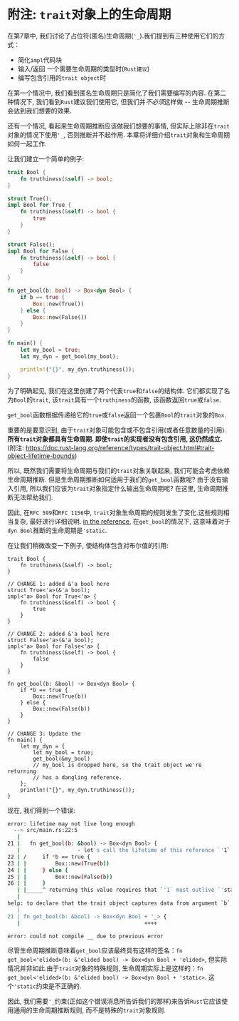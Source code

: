 # 附注: `trait`对象上的生命周期

在第7章中, 我们讨论了占位符(匿名)生命周期(`'_`).我们提到有三种使用它们的方式：

- 简化`impl`代码块
- 输入/返回 一个需要生命周期的类型时(`Rust建议`)
- 编写包含引用的`trait object`时

在第一个情况中, 我们看到匿名生命周期只是简化了我们需要编写的内容.
在第二种情况下, 我们看到`Rust`建议我们使用它, 但我们并*不必须*这样做 -- 生命周期推断会达到我们想要的效果.

还有一个情况, 看起来生命周期推断应该做我们想要的事情, 但实际上除非在`trait`对象的情况下使用`'_`, 否则推断并不起作用.
本章将详细介绍`trait`对象和生命周期如何一起工作.

让我们建立一个简单的例子:

```rust
trait Bool {
    fn truthiness(&self) -> bool;
}

struct True();
impl Bool for True {
    fn truthiness(&self) -> bool {
        true
    }
}

struct False();
impl Bool for False {
    fn truthiness(&self) -> bool {
        false
    }
}

fn get_bool(b: bool) -> Box<dyn Bool> {
    if b == true {
        Box::new(True())
    } else {
        Box::new(False())
    }
}

fn main() {
    let my_bool = true;
    let my_dyn = get_bool(my_bool);

    println!("{}", my_dyn.truthiness());
}
```

为了明确起见, 我们在这里创建了两个代表`true`和`false`的结构体.
它们都实现了名为`Bool`的`trait`, 该`trait`具有一个`truthiness`的函数, 该函数返回`true`或`false`.

`get_bool`函数根据传递给它的`true`或`false`返回一个包裹`Bool`的`trait`对象的`Box`.

重要的是要意识到, 由于`trait`对象可能包含或不包含引用(或者任意数量的引用).
**所有`trait`对象都具有生命周期. 即使`trait`的实现者没有包含引用, 这仍然成立.**
(附注: https://doc.rust-lang.org/reference/types/trait-object.html#trait-object-lifetime-bounds)

所以, 既然我们需要将生命周期与我们的`trait`对象关联起来, 我们可能会考虑依赖生命周期推断. 但是生命周期推断如何适用于我们的`get_bool`函数呢? 由于没有输入引用, 所以我们应该为`trait`对象指定什么输出生命周期呢? 在这里, 生命周期推断无法帮助我们.

因此, 在`RFC 599`和`RFC 1156`中, `trait`对象生命周期的规则发生了变化.这些规则相当复杂, 最好进行详细说明.
[in the reference](https://doc.rust-lang.org/reference/lifetime-elision.html#default-trait-object-lifetimes),
在`get_bool`的情况下, 这意味着对于`dyn Bool`推断的生命周期是`'static`.

在让我们稍微改变一下例子, 使结构体包含对布尔值的引用:

```rust,ignore
trait Bool {
    fn truthiness(&self) -> bool;
}

// CHANGE 1: added &'a bool here
struct True<'a>(&'a bool);
impl<'a> Bool for True<'a> {
    fn truthiness(&self) -> bool {
        true
    }
}

// CHANGE 2: added &'a bool here
struct False<'a>(&'a bool);
impl<'a> Bool for False<'a> {
    fn truthiness(&self) -> bool {
        false
    }
}

fn get_bool(b: &bool) -> Box<dyn Bool> {
    if *b == true {
        Box::new(True(b))
    } else {
        Box::new(False(b))
    }
}

// CHANGE 3: Update the 
fn main() {
    let my_dyn = {
        let my_bool = true;
        get_bool(&my_bool)
        // my_bool is dropped here, so the trait object we're returning
        // has a dangling reference.
    };
    println!("{}", my_dyn.truthiness());
}
```

现在, 我们得到一个错误:

```sh
error: lifetime may not live long enough
  --> src/main.rs:22:5
   |
21 |   fn get_bool(b: &bool) -> Box<dyn Bool> {
   |                  - let's call the lifetime of this reference `'1`
22 | /     if *b == true {
23 | |         Box::new(True(b))
24 | |     } else {
25 | |         Box::new(False(b))
26 | |     }
   | |_____^ returning this value requires that `'1` must outlive `'static`
   |
help: to declare that the trait object captures data from argument `b`, you can add an explicit `'_` lifetime bound
   |
21 | fn get_bool(b: &bool) -> Box<dyn Bool + '_> {
   |                                       ++++

error: could not compile __ due to previous error

```

尽管生命周期推断意味着`get_bool`应该最终具有这样的签名：`fn get_bool<'elided>(b: &'elided bool) -> Box<dyn Bool + 'elided>`,
但实际情况并非如此.由于`trait`对象的特殊规则, 生命周期实际上是这样的：`fn get_bool<'elided>(b: &'elided bool) -> Box<dyn Bool + 'static>`.
这个`'static`约束是不正确的.

因此, 我们需要`'_`约束(正如这个错误消息所告诉我们的那样)来告诉`Rust`它应该使用通用的生命周期推断规则, 而不是特殊的`trait`对象规则.
